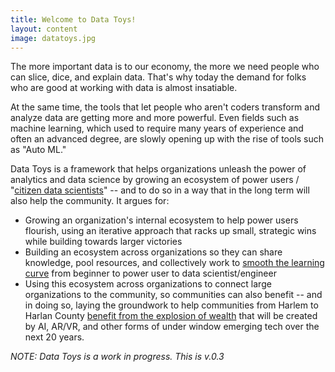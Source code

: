 ```yaml
---
title: Welcome to Data Toys!
layout: content
image: datatoys.jpg
---
```


The more important data is to our economy, the more we need people who can slice, dice, and explain data. That's why today the demand for folks who are good at working with data is almost insatiable. 

At the same time, the tools that let people who aren't coders transform and analyze data are getting more and more powerful. Even fields such as machine learning, which used to require many years of experience and often an advanced degree, are slowly opening up with the rise of tools such as "Auto ML."

Data Toys is a framework that helps organizations unleash the power of analytics and data science by growing an ecosystem of power users / "[citizen data scientists](https://blogs.gartner.com/carlie-idoine/2018/05/13/citizen-data-scientists-and-why-they-matter/)" -- and to do so in a way that in the long term will also help the community. It argues for:

- Growing an organization's internal ecosystem to help power users flourish, using an iterative approach that racks up small, strategic wins while building towards larger victories
- Building an ecosystem across organizations so they can share knowledge, pool resources, and collectively work to [smooth the learning curve](https://toolkit.makersall.org/pages/30-smooth/00-index.html) from beginner to power user to data scientist/engineer
- Using this ecosystem across organizations to connect large organizations to the community, so communities can also benefit -- and in doing so, laying the groundwork to help communities from Harlem to Harlan County [benefit from the explosion of wealth](https://toolkit.makersall.org) that will be created by AI, AR/VR, and other forms of under window emerging tech over the next 20 years.

_NOTE: Data Toys is a work in progress. This is v.0.3_

